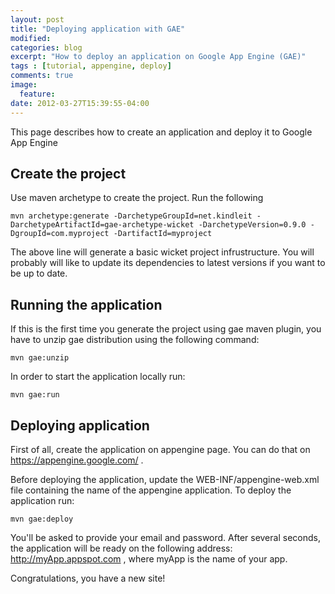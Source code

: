 ```yaml
---
layout: post
title: "Deploying application with GAE"
modified:
categories: blog
excerpt: "How to deploy an application on Google App Engine (GAE)"
tags : [tutorial, appengine, deploy]
comments: true
image:
  feature:
date: 2012-03-27T15:39:55-04:00
---
```



This page describes how to create an application and deploy it to Google App Engine

## Create the project 
Use maven archetype to create the project. Run the following
        
	mvn archetype:generate -DarchetypeGroupId=net.kindleit -DarchetypeArtifactId=gae-archetype-wicket -DarchetypeVersion=0.9.0 -DgroupId=com.myproject -DartifactId=myproject
		
The above line will generate a basic wicket project infrustructure.	You will probably will like to update its dependencies to latest versions if you want to be up to date.

## Running the application		
If this is the first time you generate the project using gae maven plugin, you have to unzip gae distribution using the following command:

	mvn gae:unzip

In order to start the application locally run:
		
	mvn gae:run
		
## Deploying application		

First of all, create the application on appengine page. You can do that on https://appengine.google.com/ .

Before deploying the application, update the WEB-INF/appengine-web.xml file containing the name of the appengine application.
To deploy the application run:

	mvn gae:deploy
		
You'll be asked to provide your email and password.	After several seconds, the application will be ready on the following address: http://myApp.appspot.com	, where myApp is the name of your app.

Congratulations, you have a new site!